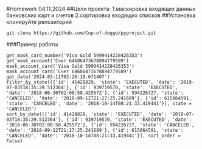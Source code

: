 #Homework 04.11.2024
##Цели проекта:
1.маскировка входящих данных банковских карт и счетов
2.сортировка входящих списков 
##Установка 
клонируйте репозиторий
```
git clone https://github.com/Cup-of-doggo/pyproject.git
```
###Пример работы
```
get_mask_card_number('Visa Gold 5999414228426353')
get_mask_account('Счет 64686473678894779589')
mask_account_card('Visa Gold 5999414228426353')
mask_account_card('Счет 64686473678894779589')
get_date('2024-03-11T02:26:18.671407')
filter_by_state([{'id': 41428829, 'state': 'EXECUTED', 'date': '2019-07-03T18:35:29.512364'}, {'id': 939719570, 'state': 'EXECUTED', 'date': '2018-06-30T02:08:58.425572'}, {'id': 594226727, 'state': 'CANCELED', 'date': '2018-09-12T21:27:25.241689'}, {'id': 615064591, 'state': 'CANCELED', 'date': '2018-10-14T08:21:33.419441'}], state = 'CANCELED')
sort_by_date([{'id': 41428829, 'state': 'EXECUTED', 'date': '2019-07-03T18:35:29.512364'}, {'id': 939719570, 'state': 'EXECUTED', 'date': '2018-06-30T02:08:58.425572'}, {'id': 594226727, 'state': 'CANCELED', 'date': '2018-09-12T21:27:25.241689'}, {'id': 615064591, 'state': 'CANCELED', 'date': '2018-10-14T08:21:33.419441'}], sort_order = False)
```
